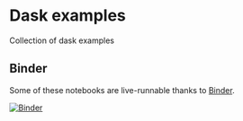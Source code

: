 # Dask examples

Collection of dask examples

## Binder

Some of these notebooks are live-runnable thanks to
[Binder](http://mybinder.org/).

[![Binder](http://mybinder.org/badge.svg)](http://mybinder.org/repo/blaze/dask-examples)
